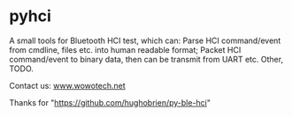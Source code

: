 # pyhci
A small tools for Bluetooth HCI test, which can:
    Parse HCI command/event from cmdline, files etc.
    into human readable format;
    Packet HCI command/event to binary data, then
    can be transmit from UART etc.
    Other, TODO.

Contact us: www.wowotech.net

Thanks for "https://github.com/hughobrien/py-ble-hci"
